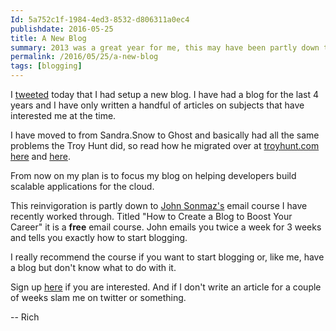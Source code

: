 ```yaml
---
Id: 5a752c1f-1984-4ed3-8532-d806311a0ec4
publishdate: 2016-05-25
title: A New Blog
summary: 2013 was a great year for me, this may have been partly down to some personal goals I set myself. In 2014 I plan to do the same.
permalink: /2016/05/25/a-new-blog
tags: [blogging]
---
```

I [tweeted](https://twitter.com/ritasker/status/735359528108187648) today that I had setup a new blog. I have had a blog for the last 4 years and I have only written a handful of articles on subjects that have interested me at the time.

I have moved to from Sandra.Snow to Ghost and basically had all the same problems the Troy Hunt did, so read how he migrated over at [troyhunt.com](https://www.troyhunt.com) [here](https://www.troyhunt.com/its-a-new-blog/) and [here](https://www.troyhunt.com/disqus-and-the-disappearing-comments-which-still-exist/).

From now on my plan is to focus my blog on helping developers build scalable applications for the cloud.

This reinvigoration is partly down to [John Sonmaz's](http://simpleprogrammer.com) email course I have recently worked through. Titled "How to Create a Blog to Boost Your Career" it is a **free** email course. John emails you twice a week for 3 weeks and tells you exactly how to start blogging.

I really recommend the course if you want to start blogging or, like me, have a blog but don't know what to do with it.

Sign up [here](http://devcareerboost.com/blog-course/) if you are interested. And if I don't write an article for a couple of weeks slam me on twitter or something.

-- Rich  
